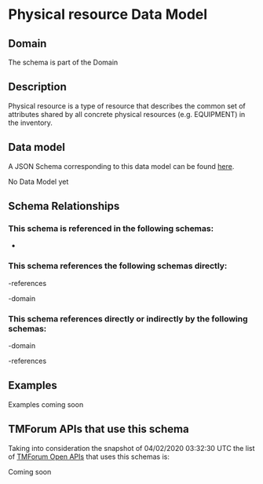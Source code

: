 # Physical resource Data Model

## Domain

The  schema is part of the  Domain

## Description

Physical resource is a type of resource that describes the common set of attributes shared by all concrete physical resources (e.g. EQUIPMENT) in the inventory.

## Data model

A JSON Schema corresponding to this data model can be found
[here](https://github.com/tmforum-rand/schemas/blob/candidates/Resource/PhysicalResource.schema.json).

No Data Model yet

## Schema Relationships

### This schema is referenced in the following schemas:

-

### This schema references the following schemas directly:

-references

-domain

### This schema references directly or indirectly by the following schemas:

-domain

-references



## Examples

Examples coming soon

## TMForum APIs that use this schema

Taking into consideration the snapshot of 04/02/2020 03:32:30 UTC the list of [TMForum Open APIs](https://www.tmforum.org/open-apis/) that uses this schemas is:

Coming soon